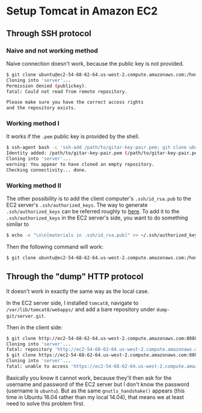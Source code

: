 # Setup Tomcat in Amazon EC2

## Through SSH protocol

### Naive and not working method

Naive connection doesn't work, because the public key is not provided.

```bash
$ git clone ubuntu@ec2-54-68-62-64.us-west-2.compute.amazonaws.com:/home/ubuntu/server.git
Cloning into 'server'...
Permission denied (publickey).
fatal: Could not read from remote repository.

Please make sure you have the correct access rights
and the repository exists.
```

### Working method I

It works if the `.pem` public key is provided by the shell.

```bash
$ ssh-agent bash -c 'ssh-add /path/to/gitar-key-pair.pem; git clone ubuntu@ec2-54-68-62-64.us-west-2.compute.amazonaws.com:/home/ubuntu/server.git'
Identity added: /path/to/gitar-key-pair.pem (/path/to/gitar-key-pair.pem)
Cloning into 'server'...
warning: You appear to have cloned an empty repository.
Checking connectivity... done.
```

### Working method II

The other possibility is to add the client computer's `.ssh/id_rsa.pub` to the EC2 server's `.ssh/authorized_keys`. The way to generate `.ssh/authorized_keys` can be referred roughly to [here](https://help.github.com/articles/generating-a-new-ssh-key-and-adding-it-to-the-ssh-agent/). To add it to the `.ssh/authorized_keys` in the EC2 server's side, you want to do something similar to

```bash
$ echo -e "\n\n[materials in .ssh/id_rsa.pub]" >> ~/.ssh/authorized_keys
```

Then the following command will work:

```bash
$ git clone ubuntu@ec2-54-68-62-64.us-west-2.compute.amazonaws.com:/home/ubuntu/server.git
```

## Through the "dump" HTTP protocol

It doesn't work in exactly the same way as the local case.

In the EC2 server side, I installed `tomcat8`, navigate to `/var/lib/tomcat8/webapps/` and add a bare repository under `dump-git/server.git`.

Then in the client side:

```bash
$ git clone http://ec2-54-68-62-64.us-west-2.compute.amazonaws.com:8080/dump-git/server.git
Cloning into 'server'...
fatal: repository 'http://ec2-54-68-62-64.us-west-2.compute.amazonaws.com:8080/dump-git/server.git/' not found
$ git clone https://ec2-54-68-62-64.us-west-2.compute.amazonaws.com:8080/dump-git/server.git
Cloning into 'server'...
fatal: unable to access 'https://ec2-54-68-62-64.us-west-2.compute.amazonaws.com:8080/dump-git/server.git/': gnutls_handshake() failed: An unexpected TLS packet was received.
```

Basically you know it cannot work, because they'll then ask for the username and password of the EC2 server but I don't know the password (username is `ubuntu`). But as the same `gnutls_handshake()` appears (this time in Ubuntu 16.04 rather than my local 14.04), that means we at least need to solve this problem first.
